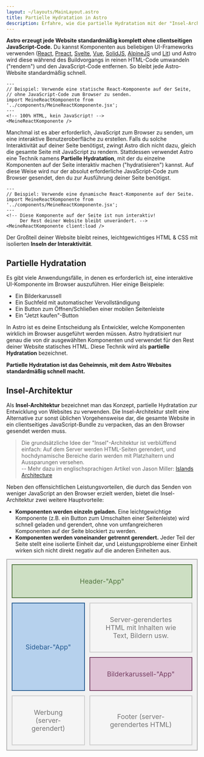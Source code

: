 ```yaml
---
layout: ~/layouts/MainLayout.astro
title: Partielle Hydratation in Astro
description: Erfahre, wie die partielle Hydratation mit der "Insel-Architektur" in Astro funktioniert.
---
```


**Astro erzeugt jede Website standardmäßig komplett ohne clientseitigen JavaScript-Code.** Du kannst Komponenten aus beliebigen UI-Frameworks verwenden ([React](https://reactjs.org/), [Preact](https://preactjs.com/), [Svelte](https://svelte.dev/), [Vue](https://vuejs.org/), [SolidJS](https://www.solidjs.com/), [AlpineJS](https://alpinejs.dev/) und [Lit](https://lit.dev/)) und Astro wird diese während des Buildvorgangs in reinen HTML-Code umwandeln ("rendern") und den JavaScript-Code entfernen. So bleibt jede Astro-Website standardmäßig schnell.

```astro
---
// Beispiel: Verwende eine statische React-Komponente auf der Seite,
// ohne JavaScript-Code zum Browser zu senden.
import MeineReactKomponente from '../components/MeineReactKomponente.jsx';
---
<!-- 100% HTML, kein JavaScript! -->
<MeineReactKomponente />
```

Manchmal ist es aber erforderlich, JavaScript zum Browser zu senden, um eine interaktive Benutzeroberfläche zu erstellen. Falls du solche Interaktivität auf deiner Seite benötigst, zwingt Astro dich nicht dazu, gleich die gesamte Seite mit JavaScript zu rendern. Stattdessen verwendet Astro eine Technik namens **Partielle Hydratation**, mit der du einzelne Komponenten auf der Seite interaktiv machen ("hydratisieren") kannst. Auf diese Weise wird nur der absolut erforderliche JavaScript-Code zum Browser gesendet, den du zur Ausführung deiner Seite benötigst.

```astro
---
// Beispiel: Verwende eine dynamische React-Komponente auf der Seite.
import MeineReactKomponente from '../components/MeineReactKomponente.jsx';
---
<!-- Diese Komponente auf der Seite ist nun interaktiv! 
     Der Rest deiner Website bleibt unverändert. -->
<MeineReactKomponente client:load />
```

Der Großteil deiner Website bleibt reines, leichtgewichtiges HTML & CSS mit isolierten **Inseln der Interaktivität**.


## Partielle Hydratation

Es gibt viele Anwendungsfälle, in denen es erforderlich ist, eine interaktive UI-Komponente im Browser auszuführen. Hier einige Beispiele:

- Ein Bilderkarussell
- Ein Suchfeld mit automatischer Vervollständigung
- Ein Button zum Öffnen/Schließen einer mobilen Seitenleiste
- Ein "Jetzt kaufen"-Button

In Astro ist es deine Entscheidung als Entwickler, welche Komponenten wirklich im Browser ausgeführt werden müssen. Astro hydratisiert nur genau die von dir ausgewählten Komponenten und verwendet für den Rest deiner Website statisches HTML. Diese Technik wird als **partielle Hydratation** bezeichnet.

**Partielle Hydratation ist das Geheimnis, mit dem Astro Websites standardmäßig schnell macht.**


## Insel-Architektur

Als **Insel-Architektur** bezeichnet man das Konzept, partielle Hydratation zur Entwicklung von Websites zu verwenden. Die Insel-Architektur stellt eine Alternative zur sonst üblichen Vorgehensweise dar, die gesamte Website in ein clientseitiges JavaScript-Bundle zu verpacken, das an den Browser gesendet werden muss.

> Die grundsätzliche Idee der "Insel"-Architektur ist verblüffend einfach: Auf dem Server werden HTML-Seiten gerendert, und hochdynamische Bereiche darin werden mit Platzhaltern und Aussparungen versehen.
> <br/> -- Mehr dazu im englischsprachigen Artikel von Jason Miller: [Islands Architecture](https://jasonformat.com/islands-architecture/)

Neben den offensichtlichen Leistungsvorteilen, die durch das Senden von weniger JavaScript an den Browser erzielt werden, bietet die Insel-Architektur zwei weitere Hauptvorteile:

- **Komponenten werden einzeln geladen.** Eine leichtgewichtige Komponente (z.B. ein Button zum Umschalten einer Seitenleiste) wird schnell geladen und gerendert, ohne von umfangreicheren Komponenten auf der Seite blockiert zu werden.
- **Komponenten werden voneinander getrennt gerendert.** Jeder Teil der Seite stellt eine isolierte Einheit dar, und Leistungsprobleme einer Einheit wirken sich nicht direkt negativ auf die anderen Einheiten aus.

<div class="diagram">
	<div class="header">Header-"App"</div>
	<div class="sidebar">Sidebar-"App"</div>
	<div class="main">
		Server-gerendertes HTML mit Inhalten wie Text, Bildern usw.
	</div>
	<div class="carousel">
		Bilderkarussell-"App"
	</div>
	<div class="adv">
		Werbung<br/>(server-gerendert)
	</div>
	<div class="footer">
		Footer (server-gerendertes HTML)
	</div>
</div>
<style is:inline>
	.diagram {
		display: grid;
		grid-template-areas:
			'header header header'
			'sidebar main main'
			'sidebar carousel carousel'
			'adv footer footer';
		grid-gap: 0.75rem;
		padding: 0.75rem;
		background: hsl(0, 0%, 95%);
		border: 2px solid hsl(0, 0%, 70%);
		font-size: 1.1rem;
	}
	.diagram * {
		display: flex;
		justify-content: center;
		align-items: center;
		text-align: center;
		padding: 2rem;
		background: hsl(0, 0%, 96%);
		border: 2px solid hsl(0, 0%, 80%);
		color: hsl(0, 0%, 45%);
	}
	.diagram .header {
		grid-area: header;
		background: hsl(100, 30%, 82%);
		border-color: hsl(100, 30%, 35%);
		color: hsl(100, 30%, 35%);
	}
	.diagram .sidebar {
		grid-area: sidebar;
		background: hsl(210, 60%, 82%);
		border-color: hsl(210, 60%, 35%);
		color: hsl(210, 60%, 35%);
	}
	.diagram .main {
		grid-area: main;
	}
	.diagram .carousel {
		grid-area: carousel;
		background: hsl(320, 30%, 82%);
		border-color: hsl(320, 30%, 35%);
		color: hsl(320, 30%, 35%);
	}
	.diagram .adv {
		grid-area: adv;
	}
	.diagram .footer {
		grid-area: footer;
	}
</style>
